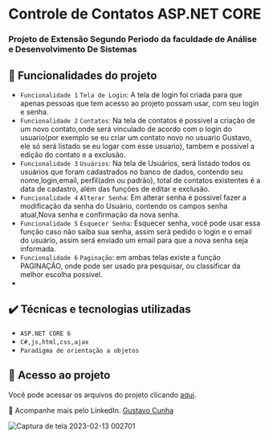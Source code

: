 # Controle de Contatos ASP.NET CORE

### Projeto de Extensão Segundo Periodo da faculdade de Análise e Desenvolvimento De Sistemas 

## 🔨 Funcionalidades do projeto

- `Funcionalidade 1` `Tela de Login`: A tela de login foi criada para que apenas pessoas que tem acesso ao projeto possam usar, com seu login e senha.
- `Funcionalidade 2` `Contatos`: Na tela de contatos é possivel a criação de um novo contato,onde será vinculado de acordo com o login do usuario(por exemplo se eu criar um contato novo no usuario Gustavo, ele só será listado se eu logar com esse usuario), tambem e possivel a edição do contato e a exclusão.
- `Funcionalidade 3` `Usuários`:  Na tela de Usuários, será listado todos os usuários que foram cadastrados no banco de dados, contendo seu nome,login,email, perfil(adm ou padrão), total de contatos existentes é a data de cadastro, além das funções de editar e exclusão.
- `Funcionalidade 4` `Alterar Senha`: Em alterar senha é possivel fazer a modificação da senha do Usuário, contendo os campos senha atual,Nova senha e confirmação da nova senha.
- `Funcionalidade 5` `Esquecer Senha`: Esquecer senha, você pode usar essa função caso não saiba sua senha, assim será pedido o login e o email do usuário, assim será enviado um email para que a nova senha seja informada.
- `Funcionalidade 6` `Paginação`: em ambas telas existe a função PAGINAÇÃO, onde pode ser usado pra pesquisar, ou classificar da melhor escolha possivel.
- 
## ✔️ Técnicas e tecnologias utilizadas

- ``ASP.NET CORE 6``
- ``C#,js,html,css,ajax``
- ``Paradigma de orientação a objetos``

## 📁 Acesso ao projeto
Você pode acessar os arquivos do projeto clicando [aqui](https://github.com/Gustavo13Cs/Aplica-oMVC/tree/main/ControleDeContatos).

💙 Acompanhe mais pelo LinkedIn. [Gustavo Cunha](https://www.linkedin.com/in/gustavo-cunha-s/)

![Captura de tela 2023-02-13 002701](https://r2.easyimg.io/6yzeh3qh5/captura_de_tela_2024-04-10_142004.png)

